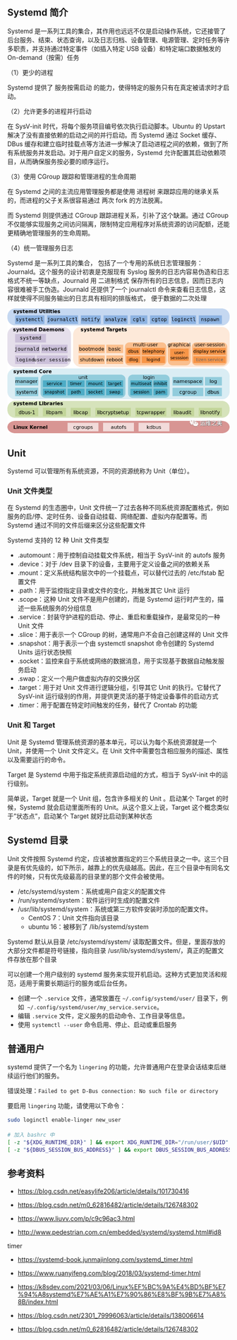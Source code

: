 ## Systemd 简介

Systemd 是一系列工具的集合，其作用也远远不仅是启动操作系统，它还接管了后台服务、结束、状态查询，以及日志归档、设备管理、电源管理、定时任务等许多职责，并支持通过特定事件（如插入特定 USB 设备）和特定端口数据触发的 On-demand（按需）任务

（1）更少的进程

Systemd 提供了 服务按需启动 的能力，使得特定的服务只有在真定被请求时才启动。

（2）允许更多的进程并行启动

在 SysV-init 时代，将每个服务项目编号依次执行启动脚本。Ubuntu 的 Upstart 解决了没有直接依赖的启动之间的并行启动。而 Systemd 通过 Socket 缓存、DBus 缓存和建立临时挂载点等方法进一步解决了启动进程之间的依赖，做到了所有系统服务并发启动。对于用户自定义的服务，Systemd 允许配置其启动依赖项目，从而确保服务按必要的顺序运行。

（3）使用 CGroup 跟踪和管理进程的生命周期

在 Systemd 之间的主流应用管理服务都是使用 进程树 来跟踪应用的继承关系的，而进程的父子关系很容易通过 两次 fork 的方法脱离。

而 Systemd 则提供通过 CGroup 跟踪进程关系，引补了这个缺漏。通过 CGroup 不仅能够实现服务之间访问隔离，限制特定应用程序对系统资源的访问配额，还能更精确地管理服务的生命周期。

（4）统一管理服务日志

Systemd 是一系列工具的集合， 包括了一个专用的系统日志管理服务：Journald。这个服务的设计初衷是克服现有 Syslog 服务的日志内容易伪造和日志格式不统一等缺点，Journald 用 二进制格式 保存所有的日志信息，因而日志内容很难被手工伪造。Journald 还提供了一个 journalctl 命令来查看日志信息，这样就使得不同服务输出的日志具有相同的排版格式， 便于数据的二次处理

![img](./.assets/Systemd服务管理/69bb04eea6dc8464ef8a47937dec3be1.png)

## Unit

Systemd 可以管理所有系统资源，不同的资源统称为 Unit（单位）。

### Unit 文件类型

在 Systemd 的生态圈中，Unit 文件统一了过去各种不同系统资源配置格式，例如服务的启/停、定时任务、设备自动挂载、网络配置、虚拟内存配置等。而 Systemd 通过不同的文件后缀来区分这些配置文件

Systemd 支持的 12 种 Unit 文件类型

- .automount：用于控制自动挂载文件系统，相当于 SysV-init 的 autofs 服务
- .device：对于 /dev 目录下的设备，主要用于定义设备之间的依赖关系
- .mount：定义系统结构层次中的一个挂载点，可以替代过去的 /etc/fstab 配置文件
- .path：用于监控指定目录或文件的变化，并触发其它 Unit 运行
- .scope：这种 Unit 文件不是用户创建的，而是 Systemd 运行时产生的，描述一些系统服务的分组信息
- .service：封装守护进程的启动、停止、重启和重载操作，是最常见的一种 Unit 文件
- .slice：用于表示一个 CGroup 的树，通常用户不会自己创建这样的 Unit 文件
- .snapshot：用于表示一个由 systemctl snapshot 命令创建的 Systemd Units 运行状态快照
- .socket：监控来自于系统或网络的数据消息，用于实现基于数据自动触发服务启动
- .swap：定义一个用户做虚拟内存的交换分区
- .target：用于对 Unit 文件进行逻辑分组，引导其它 Unit 的执行。它替代了 SysV-init 运行级别的作用，并提供更灵活的基于特定设备事件的启动方式
- .timer：用于配置在特定时间触发的任务，替代了 Crontab 的功能

### Unit 和 Target

Unit 是 Systemd 管理系统资源的基本单元，可以认为每个系统资源就是一个 Unit，并使用一个 Unit 文件定义。在 Unit 文件中需要包含相应服务的描述、属性以及需要运行的命令。

Target 是 Systemd 中用于指定系统资源启动组的方式，相当于 SysV-init 中的运行级别。

简单说，Target 就是一个 Unit 组，包含许多相关的 Unit 。启动某个 Target 的时候，Systemd 就会启动里面所有的 Unit。从这个意义上说，Target 这个概念类似于”状态点”，启动某个 Target 就好比启动到某种状态

## Systemd 目录

Unit 文件按照 Systemd 约定，应该被放置指定的三个系统目录之一中。这三个目录是有优先级的，如下所示，越靠上的优先级越高。因此，在三个目录中有同名文件的时候，只有优先级最高的目录里的那个文件会被使用。

- /etc/systemd/system：系统或用户自定义的配置文件
- /run/systemd/system：软件运行时生成的配置文件
- /usr/lib/systemd/system：系统或第三方软件安装时添加的配置文件。
  - CentOS 7：Unit 文件指向该目录
  - ubuntu 16：被移到了 /lib/systemd/system

Systemd 默认从目录 /etc/systemd/system/ 读取配置文件。但是，里面存放的大部分文件都是符号链接，指向目录 /usr/lib/systemd/system/，真正的配置文件存放在那个目录

可以创建一个用户级别的 systemd 服务来实现开机启动。这种方式更加灵活和规范，适用于需要长期运行的服务或后台任务。

- 创建一个 `.service` 文件，通常放置在 `~/.config/systemd/user/` 目录下，例如` ~/.config/systemd/user/my_service.service`。
- 编辑 `.service` 文件，定义服务的启动命令、工作目录等信息。
- 使用 `systemctl --user` 命令启用、停止、启动或重启服务

## 普通用户

systemd 提供了一个名为 `lingering` 的功能，允许普通用户在登录会话结束后继续运行他们的服务。

错误处理：`Failed to get D-Bus connection: No such file or directory`

要启用 `lingering` 功能，请使用以下命令：

```bash
sudo loginctl enable-linger new_user

# 加入 bashrc 中
[ -z "${XDG_RUNTIME_DIR}" ] && export XDG_RUNTIME_DIR="/run/user/$UID"
[ -z "${DBUS_SESSION_BUS_ADDRESS}" ] && export DBUS_SESSION_BUS_ADDRESS="unix:path=${XDG_RUNTIME_DIR}/bus"
```

## 参考资料

- <https://blog.csdn.net/easylife206/article/details/101730416>

- <https://blog.csdn.net/m0_62816482/article/details/126748302>

- <https://www.liuvv.com/p/c9c96ac3.html>

- <http://www.pedestrian.com.cn/embedded/systemd/systemd.html#id8>

timer

- <https://systemd-book.junmajinlong.com/systemd_timer.html>
- <https://www.ruanyifeng.com/blog/2018/03/systemd-timer.html>

- <https://k8sdev.com/2021/03/06/Linux%EF%BC%9A%E4%BD%BF%E7%94%A8systemd%E7%AE%A1%E7%90%86%E8%BF%9B%E7%A8%8B/index.html>
- <https://blog.csdn.net/2301_79996063/article/details/138006614>
- <https://blog.csdn.net/m0_62816482/article/details/126748302>